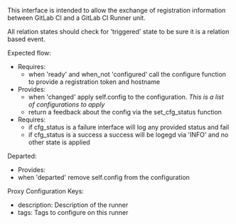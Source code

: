 This interface is intended to allow the exchange of registration information between GitLab CI and a GitLab CI Runner unit.

All relation states should check for 'triggered' state to be sure it is a relation based event.

Expected flow:
 - Requires:
   - when 'ready' and when_not 'configured' call the configure function to provide a registration token and hostname
 - Provides:
   - when 'changed' apply self.config to the configuration. *This is a list of configurations to apply*
   - return a feedback about the config via the set_cfg_status function
 - Requires:
   - if cfg_status is a failure interface will log any provided status and fail
   - if cfg_status is a success a success will be logegd via 'INFO' and no other state is applied

Departed:
 - Provides:
  - when 'departed' remove self.config from the configuration

Proxy Configuration Keys:
 - description: Description of the runner
 - tags: Tags to configure on this runner
